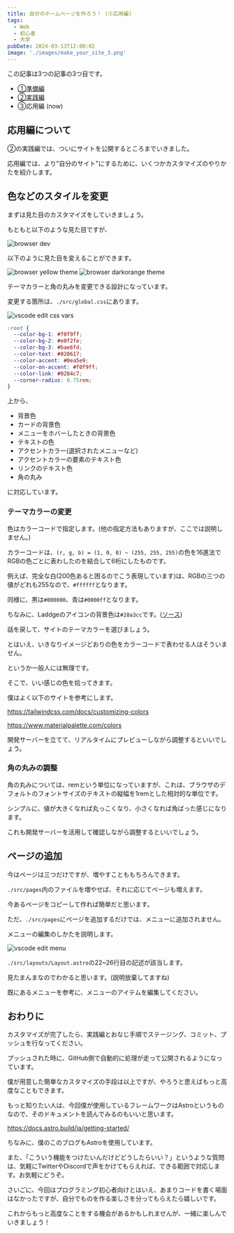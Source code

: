 ```yaml
---
title: 自分のホームページを作ろう！ (③応用編)
tags: 
  - Web
  - 初心者
  - 大学
pubDate: 2024-03-13T12:00:02
image: './images/make_your_site_3.png'
---
```


この記事は3つの記事の3つ目です。
- [①準備編](./make_your_site_1)
- [②実践編](./make_your_site_2)
- ③応用編 (now)

## 応用編について
②の実践編では、ついにサイトを公開するところまでいきました。

応用編では、より"自分のサイト"にするために、いくつかカスタマイズのやりかたを紹介します。

## 色などのスタイルを変更
まずは見た目のカスタマイズをしていきましょう。

もともと以下のような見た目ですが、

![browser dev](../../assets/browser_dev.png)

以下のように見た目を変えることができます。

![browser yellow theme](../../assets/browser_yellow_theme.png)
![browser darkorange theme](../../assets/browser_darkorange_theme.png)

テーマカラーと角の丸みを変更できる設計になっています。

変更する箇所は、`./src/global.css`にあります。

![vscode edit css vars](../../assets/vscode_edit_css_vars.png)

```css
:root {
  --color-bg-1: #f0f9ff;
  --color-bg-2: #e0f2fe;
  --color-bg-3: #bae6fd;
  --color-text: #020617;
  --color-accent: #0ea5e9;
  --color-on-accent: #f0f9ff;
  --color-link: #0284c7;
  --corner-radius: 0.75rem;
}
```

上から、

- 背景色
- カードの背景色
- メニューをホバーしたときの背景色
- テキストの色
- アクセントカラー(選択されたメニューなど)
- アクセントカラーの要素のテキスト色
- リンクのテキスト色
- 角の丸み

に対応しています。

### テーマカラーの変更
色はカラーコードで指定します。(他の指定方法もありますが、ここでは説明しません。)

カラーコードは、`(r, g, b) = (1, 0, 0) ~ (255, 255, 255)`の色を16進法でRGBの色ごとに表わしたのを結合して6桁にしたものです。

例えば、完全な白(200色あると困るのでこう表現しています)は、RGBの三つの値がどれも255なので、`#ffffff`となります。

同様に、黒は`#000000`、青は`#0000ff`となります。

ちなみに、Laddgeのアイコンの背景色は`#28a3cc`です。([ソース](https://github.com/laddge/laddge-icon))

話を戻して、サイトのテーマカラーを選びましょう。

とはいえ、いきなりイメージどおりの色をカラーコードで表わせる人はそういません。

というか一般人には無理です。

そこで、いい感じの色を拾ってきます。

僕はよく以下のサイトを参考にします。

https://tailwindcss.com/docs/customizing-colors

https://www.materialpalette.com/colors

開発サーバーを立てて、リアルタイムにプレビューしながら調整するといいでしょう。

### 角の丸みの調整
角の丸みについては、remという単位になっていますが、これは、ブラウザのデフォルトのフォントサイズのテキストの縦幅を1remとした相対的な単位です。

シンプルに、値が大きくなれば丸っこくなり、小さくなれば角ばった感じになります。

これも開発サーバーを活用して確認しながら調整するといいでしょう。

## ページの追加
今はページは三つだけですが、増やすことももちろんできます。

`./src/pages`内のファイルを増やせば、それに応じてページも増えます。

今あるページをコピーして作れば簡単だと思います。

ただ、`./src/pages`にページを追加するだけでは、メニューに追加されません。

メニューの編集のしかたを説明します。

![vscode edit menu](../../assets/vscode_edit_menu.png)

`./src/layouts/Layout.astro`の22~26行目の記述が該当します。

見たまんまなのでわかると思います。(説明放棄してますね)

既にあるメニューを参考に、メニューのアイテムを編集してください。

## おわりに
カスタマイズが完了したら、実践編とおなじ手順でステージング、コミット、プッシュを行なってください。

プッシュされた時に、GitHub側で自動的に処理が走って公開されるようになっています。

僕が用意した簡単なカスタマイズの手段は以上ですが、やろうと思えばもっと高度なこともできます。

もっと知りたい人は、今回僕が使用しているフレームワークはAstroというものなので、そのドキュメントを読んでみるのもいいと思います。

https://docs.astro.build/ja/getting-started/

ちなみに、僕のこのブログもAstroを使用しています。

また、「こういう機能をつけたいんだけどどうしたらいい？」というような質問は、気軽にTwitterやDiscordで声をかけてもらえれば、できる範囲で対応します。お気軽にどうぞ。

さいごに、今回はプログラミング初心者向けとはいえ、あまりコードを書く場面はなかったですが、自分でものを作る楽しさを分ってもらえたら嬉しいです。

これからもっと高度なことをする機会があるかもしれませんが、一緒に楽しんでいきましょう！
